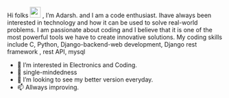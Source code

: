 Hi folks <img src="https://raw.githubusercontent.com/MartinHeinz/MartinHeinz/master/wave.gif" style="max-width: 100%;  display: inline-block;" data-target="animated-image.originalImage" width="25px"> , I’m Adarsh. and I am a code enthusiast. Ihave always been interested in technology and how it can be used to solve real-world problems. I am passionate about coding and I believe that it is one of the most powerful tools we have to create innovative solutions. My coding skills include C, Python, Django-backend-web development, Django rest framework , rest API, mysql

- 👀 I’m interested in Electronics and Coding.
- 🌱 single-mindedness
- 💞️ I’m looking to see my better version everyday.
- 📫 Allways improving.

<!---
Adarsh1o1/Adarsh1o1 is a ✨ special ✨ repository because its `README.md` (this file) appears on your GitHub profile.
You can click the Preview link to take a look at your changes.
--->
